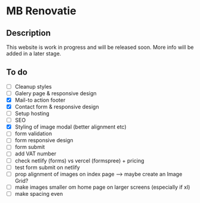 # MB Renovatie

## Description

This website is work in progress and will be released soon. More info will be added in a later stage.

## To do

-   [ ] Cleanup styles
-   [ ] Galery page & responsive design
-   [x] Mail-to action footer
-   [x] Contact form & responsive design
-   [ ] Setup hosting
-   [ ] SEO
-   [x] Styling of image modal (better alignment etc)
-   [ ] form validation
-   [ ] form responsive design
-   [ ] form submit
-   [ ] add VAT number
-   [ ] check netlify (forms) vs vercel (formspree) + pricing
-   [ ] test form submit on netlify
-   [ ] prop alignment of images on index page --> maybe create an Image Grid?
-   [ ] make images smaller om home page on larger screens (especially if xl)
-   [ ] make spacing even

